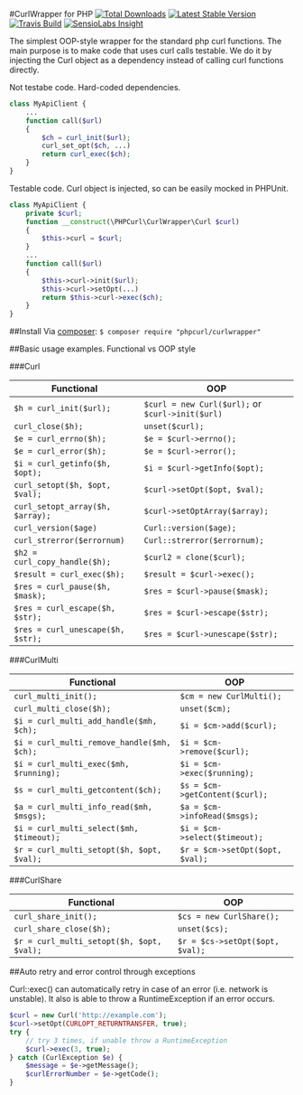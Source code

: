 #CurlWrapper for PHP
[![Total Downloads](https://img.shields.io/packagist/dt/phpcurl/curlwrapper.svg)](https://packagist.org/packages/phpcurl/curlwrapper)
[![Latest Stable Version](https://img.shields.io/packagist/v/phpcurl/curlwrapper.svg)](https://packagist.org/packages/phpcurl/curlwrapper)
[![Travis Build](https://travis-ci.org/phpcurl/curlwrapper.svg?branch=master)](https://travis-ci.org/phpcurl/curlwrapper)
[![SensioLabs Insight](https://img.shields.io/sensiolabs/i/9d016ee6-7704-4620-ae27-3c1ced9dfbe2.svg)](https://insight.sensiolabs.com/projects/9d016ee6-7704-4620-ae27-3c1ced9dfbe2)


The simplest OOP-style wrapper for the standard php curl functions.
The main purpose is to make code that uses curl calls testable. We do it by injecting the Curl object as a dependency instead of calling curl functions directly.


Not testabe code. Hard-coded dependencies.
```php
class MyApiClient {
    ...
    function call($url)
    {
        $ch = curl_init($url);
        curl_set_opt($ch, ...)
        return curl_exec($ch);
    }
}
```


Testable code. Curl object is injected, so can be easily mocked in PHPUnit.
```php
class MyApiClient {
    private $curl;
    function __construct(\PHPCurl\CurlWrapper\Curl $curl)
    {
        $this->curl = $curl;
    }
    ...
    function call($url)
    {
        $this->curl->init($url);
        $this->curl->setOpt(...)
        return $this->curl->exec($ch);
    }
}
```

##Install
Via [composer](https://getcomposer.org):
`$ composer require "phpcurl/curlwrapper"`


##Basic usage examples. Functional vs OOP style

###Curl

| Functional                        | OOP |
| ---                               | --- |
| `$h = curl_init($url);`           | `$curl = new Curl($url);` or `$curl->init($url)` |
| `curl_close($h);`                 | `unset($curl);` |
| `$e = curl_errno($h);`            | `$e = $curl->errno();` |
| `$e = curl_error($h);`            | `$e = $curl->error();` |
| `$i = curl_getinfo($h, $opt);`    | `$i = $curl->getInfo($opt);` |
| `curl_setopt($h, $opt, $val);`    | `$curl->setOpt($opt, $val);` |
| `curl_setopt_array($h, $array);`  | `$curl->setOptArray($array);` |
| `curl_version($age)`              | `Curl::version($age);` |
| `curl_strerror($errornum)`        | `Curl::strerror($errornum);` |
| `$h2 = curl_copy_handle($h);`     | `$curl2 = clone($curl);` |
| `$result = curl_exec($h);`        | `$result = $curl->exec();` |
| `$res = curl_pause($h, $mask);`   | `$res = $curl->pause($mask);` |
| `$res = curl_escape($h, $str);`   | `$res = $curl->escape($str);` |
| `$res = curl_unescape($h, $str);` | `$res = $curl->unescape($str);` |

###CurlMulti

| Functional                        | OOP |
| ---                               | --- |
| `curl_multi_init();`                           |   `$cm = new CurlMulti();` |
| `curl_multi_close($h);`                        |   `unset($cm);` |
| `$i = curl_multi_add_handle($mh, $ch);`        |   `$i = $cm->add($curl);` |
| `$i = curl_multi_remove_handle($mh, $ch);`     |   `$i = $cm->remove($curl);` |
| `$i = curl_multi_exec($mh, $running);`         |   `$i = $cm->exec($running);` |
| `$s = curl_multi_getcontent($ch);`             |   `$s = $cm->getContent($curl);` |
| `$a = curl_multi_info_read($mh, $msgs);`       |   `$a = $cm->infoRead($msgs);` |
| `$i = curl_multi_select($mh, $timeout);`       |   `$i = $cm->select($timeout);` |
| `$r = curl_multi_setopt($h, $opt, $val);`      |   `$r = $cm->setOpt($opt, $val);` |

###CurlShare

| Functional                        | OOP |
| ---                               | --- |
| `curl_share_init();`                           |   `$cs = new CurlShare();` |
| `curl_share_close($h);`                        |   `unset($cs);` |
| `$r = curl_multi_setopt($h, $opt, $val);`      |   `$r = $cs->setOpt($opt, $val);` |

##Auto retry and error control through exceptions

Curl::exec() can automatically retry in case of an error (i.e. network is unstable). It also is able to throw a RuntimeException if an error occurs.

```php
$curl = new Curl('http://example.com');
$curl->setOpt(CURLOPT_RETURNTRANSFER, true);
try {
    // try 3 times, if unable throw a RuntimeException
    $curl->exec(3, true);
} catch (CurlException $e) {
    $message = $e->getMessage();
    $curlErrorNumber = $e->getCode();
}
```
